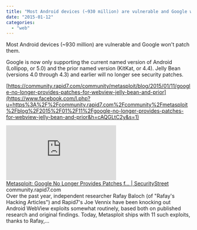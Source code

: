 ```yaml
---
title: "Most Android devices (~930 million) are vulnerable and Google won&#039;t patch them...."
date: "2015-01-12"
categories: 
  - "web"
---
```


Most Android devices (~930 million) are vulnerable and Google won't patch them.  
  
Google is now only supporting the current named version of Android (Lollipop, or 5.0) and the prior named version (KitKat, or 4.4). Jelly Bean (versions 4.0 through 4.3) and earlier will no longer see security patches.  
  
[https://community.rapid7.com/community/metasploit/blog/2015/01/11/google-no-longer-provides-patches-for-webview-jelly-bean-and-prior](https://www.facebook.com/l.php?u=https%3A%2F%2Fcommunity.rapid7.com%2Fcommunity%2Fmetasploit%2Fblog%2F2015%2F01%2F11%2Fgoogle-no-longer-provides-patches-for-webview-jelly-bean-and-prior&h=cAQGLtC2y&s=1)  
  
[![](https://fbexternal-a.akamaihd.net/safe_image.php?d=AQDUkUImHpcYTp5N&w=158&h=158&url=https%3A%2F%2Flh5.googleusercontent.com%2FdH77Sij-72tE99mDjzlvZcc-vWzV1DnGIn9oSFwGf8UMHwQUekc9bBiGd3vXwX3PUWRtmngjN4rByzqvkI2AKYt6Qap7FqSy04d00Qricbp_nI02DqSYXF5oX4TOu0JtZQ)](https://www.facebook.com/l.php?u=https%3A%2F%2Fcommunity.rapid7.com%2Fcommunity%2Fmetasploit%2Fblog%2F2015%2F01%2F11%2Fgoogle-no-longer-provides-patches-for-webview-jelly-bean-and-prior&h=wAQFlIHHP&s=1)  
[Metasploit: Google No Longer Provides Patches f... | SecurityStreet](https://www.facebook.com/l.php?u=https%3A%2F%2Fcommunity.rapid7.com%2Fcommunity%2Fmetasploit%2Fblog%2F2015%2F01%2F11%2Fgoogle-no-longer-provides-patches-for-webview-jelly-bean-and-prior%3Ffb_ref%3DDefault%26fb_source%3Dmessage&h=EAQFNfEnc&s=1)  
community.rapid7.com  
Over the past year, independent researcher Rafay Baloch (of "Rafay's Hacking Articles") and Rapid7's Joe Vennix have been knocking out Android WebView exploits somewhat routinely, based both on published research and original findings. Today, Metasploit ships with 11 such exploits, thanks to Rafay,…
